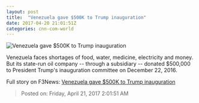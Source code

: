 ```yaml
---
layout: post
title:  "Venezuela gave $500K to Trump inauguration"
date: 2017-04-20 21:01:51Z
categories: cnn-com-world
---
```


![Venezuela gave $500K to Trump inauguration](http://i2.cdn.turner.com/money/dam/assets/170420091506-venezuela-protests-780x439.jpg)

Venezuela faces shortages of food, water, medicine, electricity and money. But its state-run oil company -- through a subsidiary -- donated $500,000 to President Trump's inauguration committee on December 22, 2016.


Full story on F3News: [Venezuela gave $500K to Trump inauguration](http://www.f3nws.com/n/UXY2p)

> Posted on: Friday, April 21, 2017 2:01:51 AM
